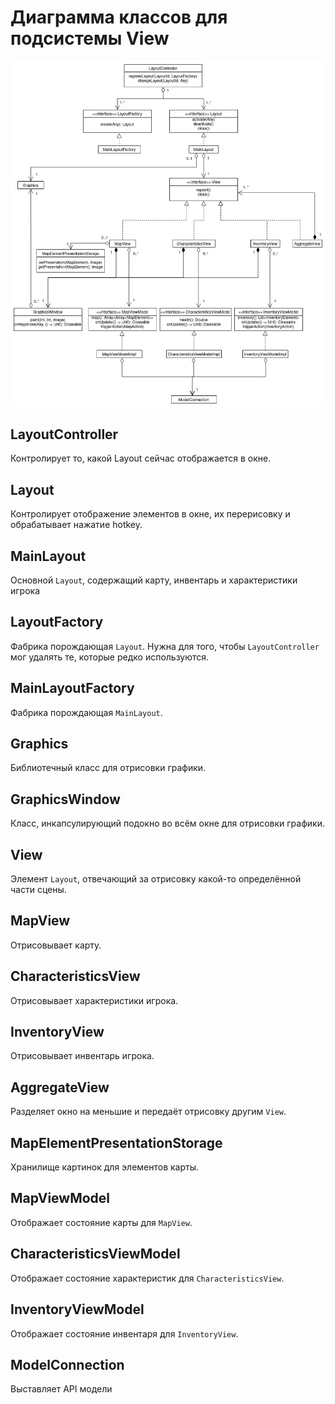 # Диаграмма классов для подсистемы View

![](VIEW_CLASSES.jpg)

## LayoutController

Контролирует то, какой Layout сейчас отображается в окне.

## Layout

Контролирует отображение элементов в окне, их перерисовку и обрабатывает нажатие hotkey.

## MainLayout

Основной `Layout`, содержащий карту, инвентарь и характеристики игрока 

## LayoutFactory

Фабрика порождающая `Layout`. 
Нужна для того, чтобы `LayoutController` мог удалять те, которые редко используются.

## MainLayoutFactory

Фабрика порождающая `MainLayout`.

## Graphics

Библиотечный класс для отрисовки графики.

## GraphicsWindow

Класс, инкапсулирующий подокно во всём окне для отрисовки графики.

## View

Элемент `Layout`, отвечающий за отрисовку какой-то определённой части сцены.  

## MapView

Отрисовывает карту.

## CharacteristicsView

Отрисовывает характеристики игрока.

## InventoryView

Отрисовывает инвентарь игрока.

## AggregateView

Разделяет окно на меньшие и передаёт отрисовку другим `View`.

## MapElementPresentationStorage

Хранилище картинок для элементов карты.

## MapViewModel

Отображает состояние карты для `MapView`.

## CharacteristicsViewModel

Отображает состояние характеристик для `CharacteristicsView`.

## InventoryViewModel

Отображает состояние инвентаря для `InventoryView`.

## ModelConnection

Выставляет API модели 
